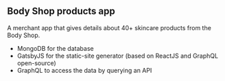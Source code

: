 ## Body Shop products app

A merchant app that gives details about 40+ skincare products from the Body Shop.


- MongoDB for the database
- GatsbyJS for the static-site generator (based on ReactJS and GraphQL open-source)
- GraphQL to access the data by querying an API

